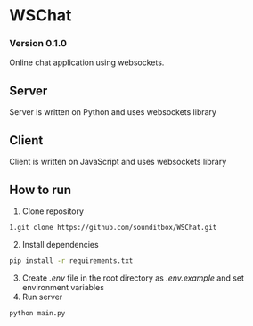 # WSChat
### Version 0.1.0

Online chat application using websockets. 

## Server

Server is written on Python and uses websockets library

## Client

Client is written on JavaScript and uses websockets library

## How to run

1. Clone repository
```bash
1.git clone https://github.com/sounditbox/WSChat.git
```
2. Install dependencies
```bash
pip install -r requirements.txt
```
3. Create _.env_ file in the root directory as _.env.example_ and set environment variables 
4. Run server
```bash
python main.py
```